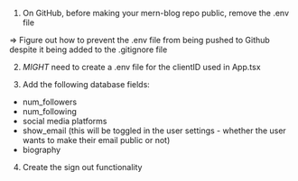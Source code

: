 1. On GitHub, before making your mern-blog repo public, remove the .env file

=> Figure out how to prevent the .env file from being pushed to Github despite it being added to the .gitignore file

2. _MIGHT_ need to create a .env file for the clientID used in App.tsx

3. Add the following database fields:

- num_followers
- num_following
- social media platforms
- show_email (this will be toggled in the user settings - whether the user wants to make their email public or not)
- biography

4. Create the sign out functionality
